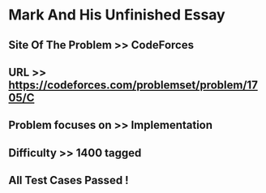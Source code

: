 #   Mark And His Unfinished Essay

## Site Of The Problem >> CodeForces

## URL >> https://codeforces.com/problemset/problem/1705/C

## Problem focuses on >> Implementation

## Difficulty >> 1400 tagged

## All Test Cases Passed !


